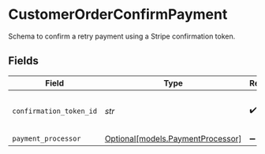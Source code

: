 # CustomerOrderConfirmPayment

Schema to confirm a retry payment using a Stripe confirmation token.


## Fields

| Field                                                              | Type                                                               | Required                                                           | Description                                                        |
| ------------------------------------------------------------------ | ------------------------------------------------------------------ | ------------------------------------------------------------------ | ------------------------------------------------------------------ |
| `confirmation_token_id`                                            | *str*                                                              | :heavy_check_mark:                                                 | ID of the Stripe confirmation token.                               |
| `payment_processor`                                                | [Optional[models.PaymentProcessor]](../models/paymentprocessor.md) | :heavy_minus_sign:                                                 | N/A                                                                |